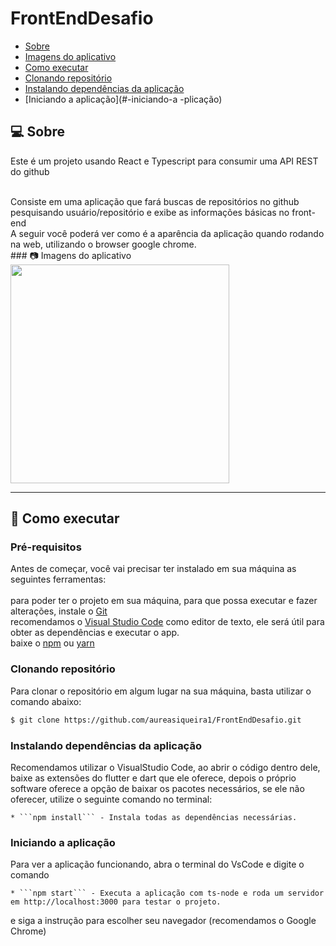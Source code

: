 # FrontEndDesafio

- [Sobre](#-sobre)
- [Imagens do aplicativo](#-imagens-do-aplicativo)
- [Como executar](#-como-executar)
- [Clonando repositório](#-clonando-repositório)
- [Instalando dependências da aplicação](#-instalando-dependências-da-aplicação)
- [Iniciando a aplicação](#-iniciando-a -plicação)


## 💻 Sobre

Este é um projeto usando React e Typescript para consumir uma API REST do github 

<br/>
Consiste em uma aplicação que fará buscas de repositórios no github pesquisando usuário/repositório e exibe as informações básicas no front-end 
<br/>
A seguir você poderá ver como é a aparência da aplicação quando rodando na web, utilizando o browser google chrome.
<br/>
### 📷 Imagens do aplicativo
<br>
<img src="https://user-images.githubusercontent.com/89463362/163295743-1c5b727f-d43f-44b8-a70b-edb84ab44c9a.png" height="350px">
<br/>

---

## 🚀 Como executar

### Pré-requisitos

Antes de começar, você vai precisar ter instalado em sua máquina as seguintes ferramentas:
<br/>
<br/>
para poder ter o projeto em sua máquina, para que possa executar e fazer alterações, instale o [Git](https://git-scm.com/)
<br/>
recomendamos o [Visual Studio Code](https://code.visualstudio.com/) como editor de texto, ele será útil para obter as dependências e executar o app.
<br/>
baixe o [npm](https://www.npmjs.com/package/npm) ou [yarn](https://classic.yarnpkg.com/lang/en/docs/install/#windows-stable)

### Clonando repositório

Para clonar o repositório em algum lugar na sua máquina, basta utilizar o comando abaixo:
```bash
$ git clone https://github.com/aureasiqueira1/FrontEndDesafio.git
```

### Instalando dependências da aplicação
Recomendamos utilizar o VisualStudio Code, ao abrir o código dentro dele, baixe as 
extensões do flutter e dart que ele oferece, depois o próprio software oferece
a opção de baixar os pacotes necessários, se ele não oferecer, utilize o seguinte comando no terminal:
```
* ```npm install``` - Instala todas as dependências necessárias.
```

### Iniciando a aplicação
Para ver a aplicação funcionando, abra o terminal do VsCode e digite o comando
```
* ```npm start``` - Executa a aplicação com ts-node e roda um servidor em http://localhost:3000 para testar o projeto.
```
e siga a instrução para escolher seu navegador (recomendamos o Google Chrome)

